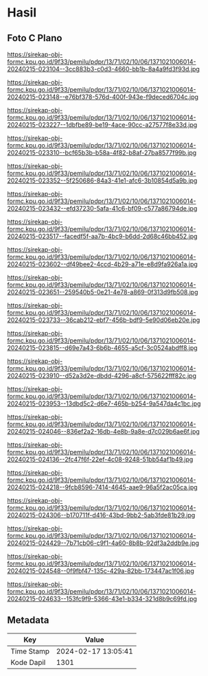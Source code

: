 # Hasil

## Foto C Plano

https://sirekap-obj-formc.kpu.go.id/9f33/pemilu/pdpr/13/71/02/10/06/1371021006014-20240215-023104--3cc883b3-c0d3-4660-bb1b-8a4a9fd3f93d.jpg

https://sirekap-obj-formc.kpu.go.id/9f33/pemilu/pdpr/13/71/02/10/06/1371021006014-20240215-023148--e76bf378-576d-400f-943e-f9deced6704c.jpg

https://sirekap-obj-formc.kpu.go.id/9f33/pemilu/pdpr/13/71/02/10/06/1371021006014-20240215-023227--1dbfbe89-be19-4ace-90cc-a27577f8e33d.jpg

https://sirekap-obj-formc.kpu.go.id/9f33/pemilu/pdpr/13/71/02/10/06/1371021006014-20240215-023310--bcf65b3b-b58a-4f82-b8af-27ba8577f99b.jpg

https://sirekap-obj-formc.kpu.go.id/9f33/pemilu/pdpr/13/71/02/10/06/1371021006014-20240215-023352--5f250686-84a3-41e1-afc6-3b10854d5a9b.jpg

https://sirekap-obj-formc.kpu.go.id/9f33/pemilu/pdpr/13/71/02/10/06/1371021006014-20240215-023432--efd37230-5afa-41c6-bf09-c577a86794de.jpg

https://sirekap-obj-formc.kpu.go.id/9f33/pemilu/pdpr/13/71/02/10/06/1371021006014-20240215-023517--facedf5f-aa7b-4bc9-b6dd-2d68c46bb452.jpg

https://sirekap-obj-formc.kpu.go.id/9f33/pemilu/pdpr/13/71/02/10/06/1371021006014-20240215-023602--df49bee2-4ccd-4b29-a71e-e8d9fa926a1a.jpg

https://sirekap-obj-formc.kpu.go.id/9f33/pemilu/pdpr/13/71/02/10/06/1371021006014-20240215-023651--259540b5-0e21-4e78-a869-0f313d9fb508.jpg

https://sirekap-obj-formc.kpu.go.id/9f33/pemilu/pdpr/13/71/02/10/06/1371021006014-20240215-023733--36cab212-ebf7-456b-bdf9-5e90d06eb20e.jpg

https://sirekap-obj-formc.kpu.go.id/9f33/pemilu/pdpr/13/71/02/10/06/1371021006014-20240215-023815--d69e7a43-6b6b-4655-a5cf-3c0524abdff8.jpg

https://sirekap-obj-formc.kpu.go.id/9f33/pemilu/pdpr/13/71/02/10/06/1371021006014-20240215-023910--d52a3d2e-dbdd-4296-a8cf-575622fff82c.jpg

https://sirekap-obj-formc.kpu.go.id/9f33/pemilu/pdpr/13/71/02/10/06/1371021006014-20240215-023953--13dbd5c2-d6e7-465b-b254-9a547da4c1bc.jpg

https://sirekap-obj-formc.kpu.go.id/9f33/pemilu/pdpr/13/71/02/10/06/1371021006014-20240215-024046--836ef2a2-16db-4e8b-9a8e-d7c029b6ae6f.jpg

https://sirekap-obj-formc.kpu.go.id/9f33/pemilu/pdpr/13/71/02/10/06/1371021006014-20240215-024136--2fc47f6f-22ef-4c08-9248-51bb54af1b49.jpg

https://sirekap-obj-formc.kpu.go.id/9f33/pemilu/pdpr/13/71/02/10/06/1371021006014-20240215-024218--9fcb8596-7414-4645-aae9-96a5f2ac05ca.jpg

https://sirekap-obj-formc.kpu.go.id/9f33/pemilu/pdpr/13/71/02/10/06/1371021006014-20240215-024306--b170711f-d416-43bd-9bb2-5ab3fde81b29.jpg

https://sirekap-obj-formc.kpu.go.id/9f33/pemilu/pdpr/13/71/02/10/06/1371021006014-20240215-024429--7b71cb06-c9f1-4a60-8b8b-92df3a2ddb9e.jpg

https://sirekap-obj-formc.kpu.go.id/9f33/pemilu/pdpr/13/71/02/10/06/1371021006014-20240215-024548--0f9fbf47-135c-429a-82bb-173447ac1f06.jpg

https://sirekap-obj-formc.kpu.go.id/9f33/pemilu/pdpr/13/71/02/10/06/1371021006014-20240215-024633--153fc9f9-5366-43e1-b334-321d8b9c69fd.jpg


## Metadata

| Key        | Value               |
| ---------- | ------------------- |
| Time Stamp | 2024-02-17 13:05:41 |
| Kode Dapil | 1301                |



